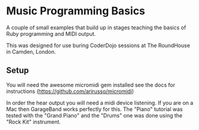 Music Programming Basics
========================

A couple of small examples that build up in stages teaching the basics of Ruby programming and MIDI output.

This was designed for use buring CoderDojo sessions at The RoundHouse in Camden, London.


Setup
-----

You will need the awesome micromidi gem installed see the docs for instructions (https://github.com/arirusso/micromidi)

In order the hear output you will need a midi device listening. If you are on a Mac then GarageBand works perfectly for this. The "Piano" tutorial was tested with the "Grand Piano" and the "Drums" one was done using the "Rock Kit" instrument.